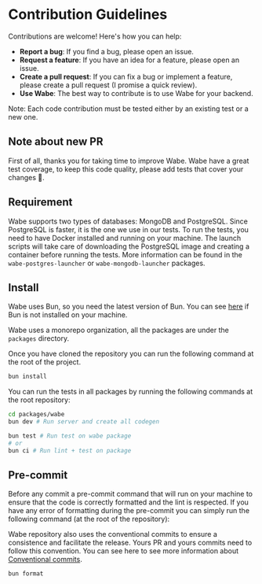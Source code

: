 # Contribution Guidelines

Contributions are welcome! Here's how you can help:

- **Report a bug**: If you find a bug, please open an issue.
- **Request a feature**: If you have an idea for a feature, please open an issue.
- **Create a pull request**: If you can fix a bug or implement a feature, please create a pull request (I promise a quick review).
- **Use Wabe**: The best way to contribute is to use Wabe for your backend.

Note: Each code contribution must be tested either by an existing test or a new one.

## Note about new PR

First of all, thanks you for taking time to improve Wabe. Wabe have a great test coverage, to keep this code quality, please add tests that cover your changes 🙂.

## Requirement

Wabe supports two types of databases: MongoDB and PostgreSQL. Since PostgreSQL is faster, it is the one we use in our tests. To run the tests, you need to have Docker installed and running on your machine. The launch scripts will take care of downloading the PostgreSQL image and creating a container before running the tests. More information can be found in the `wabe-postgres-launcher` or `wabe-mongodb-launcher` packages.

## Install

Wabe uses Bun, so you need the latest version of Bun. You can see [here](https://bun.sh/docs/installation) if Bun is not installed on your machine.

Wabe uses a monorepo organization, all the packages are under the `packages` directory.

Once you have cloned the repository you can run the following command at the root of the project.

```sh
bun install
```

You can run the tests in all packages by running the following commands at the root repository:

```sh
cd packages/wabe
bun dev # Run server and create all codegen

bun test # Run test on wabe package
# or
bun ci # Run lint + test on package
```

## Pre-commit

Before any commit a pre-commit command that will run on your machine to ensure that the code is correctly formatted and the lint is respected. If you have any error of formatting during the pre-commit you can simply run the following command (at the root of the repository):

Wabe repository also uses the conventional commits to ensure a consistence and facilitate the release. Yours PR and yours commits need to follow this convention. You can see here to see more information about [Conventional commits](https://www.conventionalcommits.org/en/v1.0.0/).

```sh
bun format
```
